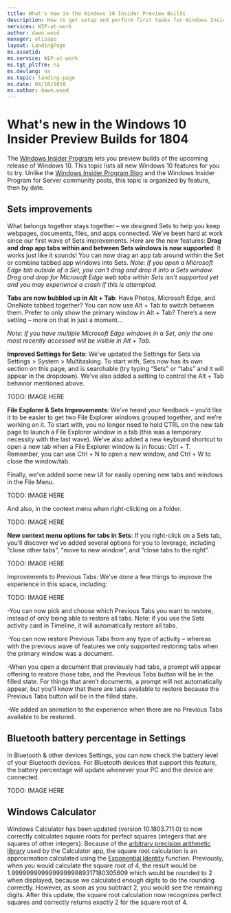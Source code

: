 ```yaml
---
title: What's new in the Windows 10 Insider Preview Builds
description: How to get setup and perform first tasks for Windows Insider Program for Server Preview Builds
services: WIP-at-work
author: dawn.wood
manager: elizapo
layout: LandingPage
ms.assetid: 
ms.service: WIP-at-work
ms.tgt_pltfrm: na
ms.devlang: na
ms.topic: landing-page
ms.date: 04/10/2018
ms.author: dawn.wood
---
```


#  What's new in the Windows 10 Insider Preview Builds for 1804
The [Windows Insider Program](https://insider.windows.com/en-us/) lets you preview builds of the upcoming release of Windows 10. This topic lists all new Windows 10 features for you to try. Unlike the [Windows Insider Program Blog](https://blogs.windows.com/windowsexperience/tag/windows-insider-program) and the Windows Insider Program for Server community posts, this topic is organized by feature, then by date. 


## Sets improvements
What belongs together stays together – we designed Sets to help you keep webpages, documents, files, and apps connected. We’ve been hard at work since our first wave of Sets improvements. Here are the new features:
<b>Drag and drop app tabs within and between Sets windows is now supported</b>: It works just like it sounds! You can now drag an app tab around within the Set or combine tabbed app windows into Sets.
<i>Note: If you open a Microsoft Edge tab outside of a Set, you can’t drag and drop it into a Sets window. Drag and drop for Microsoft Edge web tabs within Sets isn’t supported yet and you may experience a crash if this is attempted.</i>

<b>Tabs are now bubbled up in Alt + Tab</b>: Have Photos, Microsoft Edge, and OneNote tabbed together? You can now use Alt + Tab to switch between them. Prefer to only show the primary window in Alt + Tab? There’s a new setting – more on that in just a moment…

<i>Note: If you have multiple Microsoft Edge windows in a Set, only the one most recently accessed will be visible in Alt + Tab.</i>

<b>Improved Settings for Sets</b>: We’ve updated the Settings for Sets via Settings > System > Multitasking. To start with, Sets now has its own section on this page, and is searchable (try typing “Sets” or “tabs” and it will appear in the dropdown). We’ve also added a setting to control the Alt + Tab behavior mentioned above.

TODO: IMAGE HERE

<b>File Explorer & Sets Improvements</b>: We’ve heard your feedback – you’d like it to be easier to get two File Explorer windows grouped together, and we’re working on it. To start with, you no longer need to hold CTRL on the new tab page to launch a File Explorer window in a tab (this was a temporary necessity with the last wave). We’ve also added a new keyboard shortcut to open a new tab when a File Explorer window is in focus: Ctrl + T. Remember, you can use Ctrl + N to open a new window, and Ctrl + W to close the window/tab.

Finally, we’ve added some new UI for easily opening new tabs and windows in the File Menu.

TODO: IMAGE HERE


And also, in the context menu when right-clicking on a folder.

TODO: IMAGE HERE

<b>New context menu options for tabs in Sets</b>: If you right-click on a Sets tab, you’ll discover we’ve added several options for you to leverage, including “close other tabs”, “move to new window”, and “close tabs to the right”.

TODO: IMAGE HERE

Improvements to Previous Tabs: We’ve done a few things to improve the experience in this space, including:

TODO: IMAGE HERE

-You can now pick and choose which Previous Tabs you want to restore, instead of only being able to restore all tabs. Note: if you use the Sets activity card in Timeline, it will automatically restore all tabs.

-You can now restore Previous Tabs from any type of activity – whereas with the previous wave of features we only supported restoring tabs when the primary window was a document.

-When you open a document that previously had tabs, a prompt will appear offering to restore those tabs, and the Previous Tabs button will be in the filled state. For things that aren’t documents, a prompt will not automatically appear, but you’ll know that there are tabs available to restore because the Previous Tabs button will be in the filled state.

-We added an animation to the experience when there are no Previous Tabs available to be restored.

## Bluetooth battery percentage in Settings

In Bluetooth & other devices Settings, you can now check the battery level of your Bluetooth devices. For Bluetooth devices that support this feature, the battery percentage will update whenever your PC and the device are connected.

TODO: IMAGE HERE

## Windows Calculator 

Windows Calculator has been updated (version 10.1803.711.0) to now correctly calculates square roots for perfect squares (integers that are squares of other integers). Because of the [arbitrary precision arithmetic library](https://blogs.msdn.microsoft.com/oldnewthing/20160628-00/?p=93765) used by the Calculator app, the square root calculation is an approximation calculated using the [Exponential Identity](https://en.wikipedia.org/wiki/Methods_of_computing_square_roots%23Exponential_identity) function.
Previously, when you would calculate the square root of 4, the result would be 1.99999999999999999989317180305609 which would be rounded to 2 when displayed, because we calculated enough digits to do the rounding correctly. However, as soon as you subtract 2, you would see the remaining digits.
After this update, the square root calculation now recognizes perfect squares and correctly returns exactly 2 for the square root of 4.
